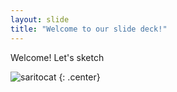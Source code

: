 ```yaml
---
layout: slide
title: "Welcome to our slide deck!"
---
```

Welcome! Let's sketch

![saritocat](https://octodex.github.com/images/saritocat.png)
{: .center}
